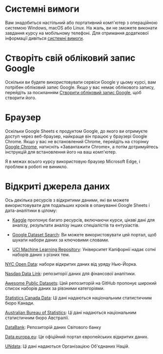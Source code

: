# Системні вимоги
Вам знадобиться настільний або портативний комп'ютер з операційною системою Windows, macOS або Linux. На жаль, ви не зможете виконати завдання курсу на мобільному телефоні. Для отримання додаткової інформації дивіться [системні вимоги](https://support.google.com/docs/answer/2375082?hl=en&co=GENIE.Platform%3DDesktop).

# Створіть свій обліковий запис Google
Оскільки ви будете використовувати сервіси Google у цьому курсі, вам потрібен обліковий запис Google. Якщо у вас немає облікового запису, перейдіть за посиланням [Створити обліковий запис Google](https://accounts.google.com/lifecycle/steps/signup/name?ddm=0&dsh=S856322909:1719878315091008&flowEntry=SignUp&flowName=GlifWebSignIn&hl=en&TL=AC3PFD6W3X1gBay9pENTMW2RzVtFEimX1bEcOwVBP7oItfTag2Qqd47Cl22W1cbA), щоб створити його.

# Браузер
Оскільки Google Sheets є продуктом Google, до якого ви отримуєте доступ через веб-браузер, найкраще він працює у браузері Google Chrome. Якщо у вас не встановлений Chrome, перейдіть на сторінку [Google Chrome](https://www.google.com/chrome/), натисніть «Завантажити Chrome», а потім дотримуйтесь інструкцій для встановлення його на ваш комп'ютер.

Я в межах всього курсу використовую браузер Microsoft Edge, і проблем в роботі не виникло.

# Відкриті джерела даних
Ось декілька ресурсів з відкритими даними, які ви можете використовувати для подальших кроків в опануванні Google Sheets і дата-аналітики в цілому:

- [Kaggle](https://www.kaggle.com/datasets) пропонує багато ресурсів, включаючи курси, цікаві дані для аналізу, результати аналізу інших спеціалістів та ентузіастів.

- [Google Dataset Search](https://datasetsearch.research.google.com/): Ви можете використовувати цей портал, щоб шукати набори даних за ключовими словами.

- [UCI Machine Learning Repository](https://archive.ics.uci.edu/): Університет Каліфорнії надає сотні наборів даних з різних тем.

[NYC Open Data](https://opendata.cityofnewyork.us/): набори відкритих даних від уряду Нью-Йорка.

[Nasdaq Data Link](https://data.nasdaq.com/search): репозиторії даних для фінансової аналітики.

[Awesome Public Datasets](https://github.com/awesomedata/awesome-public-datasets): Цей репозиторій на GitHub пропонує широкий список наборів даних за рівзними категоріями.

[Statistics Canada Data](https://www150.statcan.gc.ca/n1/en/type/data): Ці дані надаються національним статистичним бюро Канади.

[Australian Bureau of Statistics](https://www.abs.gov.au/): Ці дані надаються національним статистичним бюро Австралії.

[DataBank](https://databank.worldbank.org/): Репозиторій даних Світового банку

[Data.europa.eu](https://data.europa.eu/en): Це офіційний портал європейських відкритих даних.

[UNdata](https://data.un.org/): Ці дані надаються Організацією Об'єднаних Націй.
